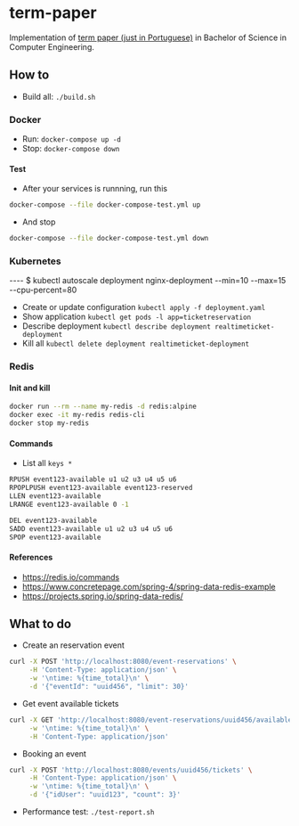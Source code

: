 # term-paper

Implementation of [term paper (just in Portuguese)](https://github.com/andreformento/tcc-engenharia/) in Bachelor of Science in Computer Engineering.

## How to

- Build all: `./build.sh`

### Docker

- Run: `docker-compose up -d`
- Stop: `docker-compose down`

#### Test

- After your services is runnning, run this

```bash
docker-compose --file docker-compose-test.yml up
```

- And stop

```bash
docker-compose --file docker-compose-test.yml down
```

### Kubernetes

---- $ kubectl autoscale deployment nginx-deployment --min=10 --max=15 --cpu-percent=80

- Create or update configuration `kubectl apply -f deployment.yaml`
- Show application `kubectl get pods -l app=ticketreservation`
- Describe deployment `kubectl describe deployment realtimeticket-deployment`
- Kill all `kubectl delete deployment realtimeticket-deployment`

### Redis

#### Init and kill

```bash
docker run --rm --name my-redis -d redis:alpine
docker exec -it my-redis redis-cli
docker stop my-redis
```

#### Commands

- List all `keys *`

```bash
RPUSH event123-available u1 u2 u3 u4 u5 u6
RPOPLPUSH event123-available event123-reserved
LLEN event123-available
LRANGE event123-available 0 -1

DEL event123-available
SADD event123-available u1 u2 u3 u4 u5 u6
SPOP event123-available
```

#### References

- https://redis.io/commands
- https://www.concretepage.com/spring-4/spring-data-redis-example
- https://projects.spring.io/spring-data-redis/

## What to do

- Create an reservation event

```bash
curl -X POST 'http://localhost:8080/event-reservations' \
     -H 'Content-Type: application/json' \
     -w '\ntime: %{time_total}\n' \
     -d '{"eventId": "uuid456", "limit": 30}'
```

- Get event available tickets

```bash
curl -X GET 'http://localhost:8080/event-reservations/uuid456/available-tickets' \
     -w '\ntime: %{time_total}\n' \
     -H 'Content-Type: application/json'
```

- Booking an event

```bash
curl -X POST 'http://localhost:8080/events/uuid456/tickets' \
     -H 'Content-Type: application/json' \
     -w '\ntime: %{time_total}\n' \
     -d '{"idUser": "uuid123", "count": 3}'
```

- Performance test: `./test-report.sh`
